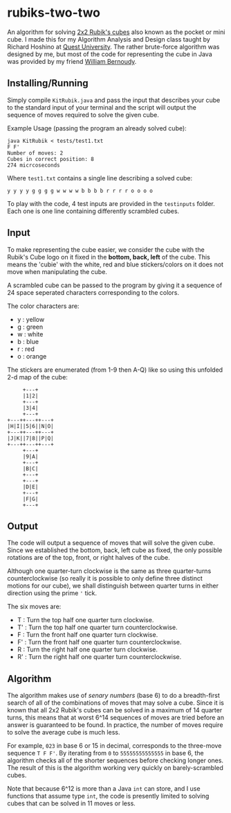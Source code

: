 # rubiks-two-two
An algorithm for solving [2x2 Rubik's cubes][rubiks] also known as the pocket or mini cube. I made this for my Algorithm Analysis and Design class taught by Richard Hoshino at [Quest University][quest]. The rather brute-force algorithm was designed by me, but most of the code for representing the cube in Java was provided by my friend [William Bernoudy][will].

## Installing/Running
Simply compile `KitRubik.java` and pass the input that describes your cube to the standard input of your terminal and the script will output the sequence of moves required to solve the given cube.

Example Usage (passing the program an already solved cube):

```
java KitRubik < tests/test1.txt 
F F' 
Number of moves: 2
Cubes in correct position: 8
274 micrcoseconds
```

Where `test1.txt` contains a single line describing a solved cube:
```
y y y y g g g g w w w w b b b b r r r r o o o o
```

To play with the code, 4 test inputs are provided in the `testinputs` folder. Each one is one line containing differently scrambled cubes.

## Input
To make representing the cube easier,  we consider the cube with the Rubik's Cube logo on it fixed in the **bottom, back, left** of the cube. This means the 'cubie' with the white, red and blue stickers/colors on it does not move when manipulating the cube.

A scrambled cube can be passed to the program by giving it a sequence of 24 space seperated characters corresponding to the colors. 

The color characters are:

- y : yellow
- g : green
- w : white
- b : blue
- r : red
- o : orange

The stickers are enumerated (from 1-9 then A-Q) like so using this unfolded 2-d map of the cube:
```
     +---+
     |1|2|
     +---+
     |3|4|
     +---+
+---++---++---+
|H|I||5|6||N|O|
+---++---++---+
|J|K||7|8||P|Q|
+---++---++---+
     +---+
     |9|A|
     +---+
     |B|C|
     +---+
     +---+
     |D|E|
     +---+
     |F|G|
     +---+
```

## Output
The code will output a sequence of moves that will solve the given cube. Since we established the bottom, back, left cube as fixed, the only possible rotations are of the top, front, or right halves of the cube.

Although one quarter-turn clockwise is the same as three quarter-turns counterclockwise (so really it is possible to only define three distinct motions for our cube), we shall distinguish between quarter turns in either direction using the prime `'` tick.

The six moves are:

- T : Turn the top half one quarter turn clockwise.
- T' : Turn the top half one quarter turn counterclockwise.
- F : Turn the front half one quarter turn clockwise.
- F' : Turn the front half one quarter turn counterclockwise.
- R : Turn the right half one quarter turn clockwise.
- R' : Turn the right half one quarter turn counterclockwise.

## Algorithm

The algorithm makes use of *senary numbers* (base 6) to do a breadth-first search of all of the combinations of moves that may solve a cube.  Since it is known that all 2x2 Rubik's cubes can be solved in a maximum of 14 quarter turns, this means that at worst 6^14 sequences of moves are tried before an answer is guaranteed to be found. In practice, the number of moves require to solve the average cube is much less.


For example, `023` in base 6 or 15 in decimal, corresponds to the three-move sequence `T F F'`. By iterating from `0` to `55555555555555` in base 6, the algorithm checks all of the shorter sequences before checking longer ones. The result of this is the algorithm working very quickly on barely-scrambled cubes.

Note that because 6^12 is more than a Java `int` can store, and I use functions that assume type `int`, the code is presently limited to solving cubes that can be solved in 11 moves or less.

[rubiks]:https://www.rubiks.com/store/cubes/rubiks-2x2
[quest]:www.questu.ca
[will]:https://www.williambernoudy.com/
